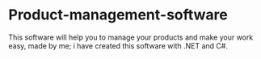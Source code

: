# Product-management-software
This software will help you to manage your products and make your work easy, made by me; i have created this software with .NET and C#.
